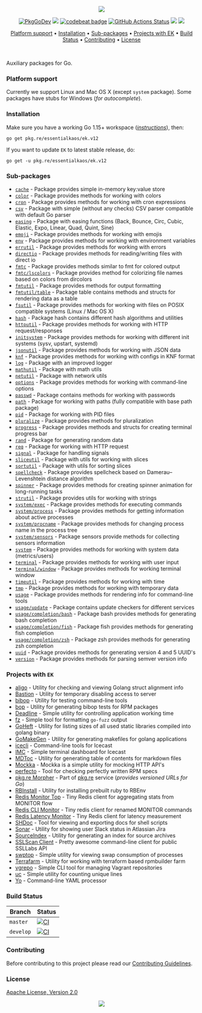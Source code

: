 <p align="center"><a href="#readme"><img src="https://gh.kaos.st/go-ek.svg"/></a></p>

<p align="center">
  <a href="https://pkg.re/essentialkaos/ek.v12?docs"><img src="https://gh.kaos.st/godoc.svg" alt="PkgGoDev"></a>
  <a href="https://goreportcard.com/report/github.com/essentialkaos/ek"><img src="https://goreportcard.com/badge/github.com/essentialkaos/ek" /></a>
  <a href="https://codebeat.co/projects/github-com-essentialkaos-ek"><img alt="codebeat badge" src="https://codebeat.co/badges/3649d737-e5b9-4465-9765-b9f4ebec60ec" /></a>
  <a href="https://github.com/essentialkaos/ek/actions"><img src="https://github.com/essentialkaos/ek/workflows/CI/badge.svg" alt="GitHub Actions Status" /></a>
  <a href="https://github.com/essentialkaos/ek/actions?query=workflow%3ACodeQL"><img src="https://github.com/essentialkaos/ek/workflows/CodeQL/badge.svg" /></a>
  <a href="#license"><img src="https://gh.kaos.st/apache2.svg" /></a>
</p>

<p align="center"><a href="#platform-support">Platform support</a> • <a href="#installation">Installation</a> • <a href="#sub-packages">Sub-packages</a> • <a href="#projects-with-ek">Projects with EK</a> • <a href="#build-status">Build Status</a> • <a href="#contributing">Contributing</a> • <a href="#license">License</a></p>

<br/>

Auxiliary packages for Go.

### Platform support

Currently we support Linux and Mac OS X (except `system` package). Some packages have stubs for Windows (_for autocomplete_).

### Installation

Make sure you have a working Go 1.15+ workspace (_[instructions](https://golang.org/doc/install)_), then:

```
go get pkg.re/essentialkaos/ek.v12
```

If you want to update `EK` to latest stable release, do:

```
go get -u pkg.re/essentialkaos/ek.v12
```

### Sub-packages

* [`cache`](https://pkg.re/essentialkaos/ek.v12/cache?docs) - Package provides simple in-memory key:value store
* [`color`](https://pkg.re/essentialkaos/ek.v12/color?docs) - Package provides methods for working with colors
* [`cron`](https://pkg.re/essentialkaos/ek.v12/cron?docs) - Package provides methods for working with cron expressions
* [`csv`](https://pkg.re/essentialkaos/ek.v12/csv?docs) - Package with simple (without any checks) CSV parser compatible with default Go parser
* [`easing`](https://pkg.re/essentialkaos/ek.v12/easing?docs) - Package with easing functions (Back, Bounce, Circ, Cubic, Elastic, Expo, Linear, Quad, Quint, Sine)
* [`emoji`](https://pkg.re/essentialkaos/ek.v12/emoji?docs) - Package provides methods for working with emojis
* [`env`](https://pkg.re/essentialkaos/ek.v12/env?docs) - Package provides methods for working with environment variables
* [`errutil`](https://pkg.re/essentialkaos/ek.v12/errutil?docs) - Package provides methods for working with errors
* [`directio`](https://pkg.re/essentialkaos/ek.v12/directio?docs) - Package provides methods for reading/writing files with direct io
* [`fmtc`](https://pkg.re/essentialkaos/ek.v12/fmtc?docs) - Package provides methods similar to fmt for colored output
* [`fmtc/lscolors`](https://pkg.re/essentialkaos/ek.v12/fmtc/lscolors?docs) - Package provides method for colorizing file names based on colors from dircolors
* [`fmtutil`](https://pkg.re/essentialkaos/ek.v12/fmtutil?docs) - Package provides methods for output formatting
* [`fmtutil/table`](https://pkg.re/essentialkaos/ek.v12/fmtutil/table?docs) - Package table contains methods and structs for rendering data as a table
* [`fsutil`](https://pkg.re/essentialkaos/ek.v12/fsutil?docs) - Package provides methods for working with files on POSIX compatible systems (Linux / Mac OS X)
* [`hash`](https://pkg.re/essentialkaos/ek.v12/hash?docs) - Package hash contains different hash algorithms and utilities
* [`httputil`](https://pkg.re/essentialkaos/ek.v12/httputil?docs) - Package provides methods for working with HTTP request/responses
* [`initsystem`](https://pkg.re/essentialkaos/ek.v12/initsystem?docs) - Package provides methods for working with different init systems (sysv, upstart, systemd)
* [`jsonutil`](https://pkg.re/essentialkaos/ek.v12/jsonutil?docs) - Package provides methods for working with JSON data
* [`knf`](https://pkg.re/essentialkaos/ek.v12/knf?docs) - Package provides methods for working with configs in KNF format
* [`log`](https://pkg.re/essentialkaos/ek.v12/log?docs) - Package with an improved logger
* [`mathutil`](https://pkg.re/essentialkaos/ek.v12/mathutil?docs) - Package with math utils
* [`netutil`](https://pkg.re/essentialkaos/ek.v12/netutil?docs) - Package with network utils
* [`options`](https://pkg.re/essentialkaos/ek.v12/options?docs) - Package provides methods for working with command-line options
* [`passwd`](https://pkg.re/essentialkaos/ek.v12/passwd?docs) - Package contains methods for working with passwords
* [`path`](https://pkg.re/essentialkaos/ek.v12/path?docs) - Package for working with paths (fully compatible with base path package)
* [`pid`](https://pkg.re/essentialkaos/ek.v12/pid?docs) - Package for working with PID files
* [`pluralize`](https://pkg.re/essentialkaos/ek.v12/pluralize?docs) - Package provides methods for pluralization
* [`progress`](https://pkg.re/essentialkaos/ek.v12/progress?docs) - Package provides methods and structs for creating terminal progress bar
* [`rand`](https://pkg.re/essentialkaos/ek.v12/rand?docs) - Package for generating random data
* [`req`](https://pkg.re/essentialkaos/ek.v12/req?docs) - Package for working with HTTP request
* [`signal`](https://pkg.re/essentialkaos/ek.v12/signal?docs) - Package for handling signals
* [`sliceutil`](https://pkg.re/essentialkaos/ek.v12/sliceutil?docs) - Package with utils for working with slices
* [`sortutil`](https://pkg.re/essentialkaos/ek.v12/sortutil?docs) - Package with utils for sorting slices
* [`spellcheck`](https://pkg.re/essentialkaos/ek.v12/spellcheck?docs) - Package provides spellcheck based on Damerau–Levenshtein distance algorithm
* [`spinner`](https://pkg.re/essentialkaos/ek.v12/spinner?docs) - Package provides methods for creating spinner animation for long-running tasks
* [`strutil`](https://pkg.re/essentialkaos/ek.v12/strutil?docs) - Package provides utils for working with strings
* [`system/exec`](https://pkg.re/essentialkaos/ek.v12/system/process?docs) - Package provides methods for executing commands
* [`system/process`](https://pkg.re/essentialkaos/ek.v12/system/process?docs) - Package provides methods for getting information about active processes
* [`system/procname`](https://pkg.re/essentialkaos/ek.v12/system/process?docs) - Package provides methods for changing process name in the process tree
* [`system/sensors`](https://pkg.re/essentialkaos/ek.v12/system/sensors?docs) - Package sensors provide methods for collecting sensors information
* [`system`](https://pkg.re/essentialkaos/ek.v12/system?docs) - Package provides methods for working with system data (metrics/users)
* [`terminal`](https://pkg.re/essentialkaos/ek.v12/terminal?docs) - Package provides methods for working with user input
* [`terminal/window`](https://pkg.re/essentialkaos/ek.v12/terminal/window?docs) - Package provides methods for working terminal window
* [`timeutil`](https://pkg.re/essentialkaos/ek.v12/timeutil?docs) - Package provides methods for working with time
* [`tmp`](https://pkg.re/essentialkaos/ek.v12/tmp?docs) - Package provides methods for working with temporary data
* [`usage`](https://pkg.re/essentialkaos/ek.v12/usage?docs) - Package provides methods for rendering info for command-line tools
* [`usage/update`](https://pkg.re/essentialkaos/ek.v12/usage/update?docs) - Package contains update checkers for different services
* [`usage/completion/bash`](https://pkg.re/essentialkaos/ek.v12/usage/completion/bash?docs) - Package bash provides methods for generating bash completion
* [`usage/completion/fish`](https://pkg.re/essentialkaos/ek.v12/usage/completion/fish?docs) - Package fish provides methods for generating fish completion
* [`usage/completion/zsh`](https://pkg.re/essentialkaos/ek.v12/usage/completion/zsh?docs) - Package zsh provides methods for generating zsh completion
* [`uuid`](https://pkg.re/essentialkaos/ek.v12/uuid?docs) - Package provides methods for generating version 4 and 5 UUID's
* [`version`](https://pkg.re/essentialkaos/ek.v12/version?docs) - Package provides methods for parsing semver version info

### Projects with `EK`

* [aligo](https://kaos.sh/aligo) - Utility for checking and viewing Golang struct alignment info
* [Bastion](https://kaos.sh/bastion) - Utility for temporary disabling access to server
* [bibop](https://kaos.sh/bibop) - Utility for testing command-line tools
* [bop](https://kaos.sh/bop) - Utility for generating bibop tests for RPM packages
* [Deadline](https://kaos.sh/deadline) - Simple utility for controlling application working time
* [fz](https://kaos.sh/fz) - Simple tool for formatting `go-fuzz` output
* [GoHeft](https://kaos.sh/goheft) - Utility for listing sizes of all used static libraries compiled into golang binary
* [GoMakeGen](https://kaos.sh/gomakegen) - Utility for generating makefiles for golang applications
* [icecli](https://kaos.sh/icecli) - Command-line tools for Icecast
* [IMC](https://kaos.sh/imc) - Simple terminal dashboard for Icecast
* [MDToc](https://kaos.sh/mdtoc) - Utility for generating table of contents for markdown files
* [Mockka](https://kaos.sh/mockka) - Mockka is a simple utility for mocking HTTP API's
* [perfecto](https://kaos.sh/perfecto) - Tool for checking perfectly written RPM specs
* [pkg.re Morpher](https://kaos.sh/pkgre) - Part of [pkg.re](https://pkg.re) service (_provides versioned URLs for Go_)
* [RBInstall](https://kaos.sh/rbinstall) - Utility for installing prebuilt ruby to RBEnv
* [Redis Monitor Top](https://kaos.sh/redis-monitor-top) - Tiny Redis client for aggregating stats from MONITOR flow
* [Redis CLI Monitor](https://kaos.sh/redis-cli-monitor) - Tiny redis client for renamed MONITOR commands
* [Redis Latency Monitor](https://kaos.sh/redis-latency-monitor) - Tiny Redis client for latency measurement
* [SHDoc](https://kaos.sh/shdoc) - Tool for viewing and exporting docs for shell scripts
* [Sonar](https://kaos.sh/sonar) - Utility for showing user Slack status in Atlassian Jira
* [SourceIndex](https://kaos.sh/source-index) - Utility for generating an index for source archives
* [SSLScan Client](https://kaos.sh/sslcli) - Pretty awesome command-line client for public SSLLabs API
* [swptop](https://kaos.sh/swptop) - Simple utility for viewing swap consumption of processes
* [Terrafarm](https://kaos.sh/terrafarm) - Utility for working with terraform based rpmbuilder farm
* [vgrepo](https://github.com/gongled/vgrepo) - Simple CLI tool for managing Vagrant repositories
* [uc](https://kaos.sh/uc) - Simple utility for counting unique lines
* [Yo](https://kaos.sh/yo) - Command-line YAML processor

### Build Status

| Branch | Status |
|--------|----------|
| `master` | [![CI](https://github.com/essentialkaos/ek/workflows/CI/badge.svg?branch=master)](https://github.com/essentialkaos/ek/actions) |
| `develop` | [![CI](https://github.com/essentialkaos/ek/workflows/CI/badge.svg?branch=develop)](https://github.com/essentialkaos/ek/actions) |

### Contributing

Before contributing to this project please read our [Contributing Guidelines](https://github.com/essentialkaos/contributing-guidelines#contributing-guidelines).

### License

[Apache License, Version 2.0](http://www.apache.org/licenses/LICENSE-2.0)

<p align="center"><a href="https://essentialkaos.com"><img src="https://gh.kaos.st/ekgh.svg"/></a></p>
